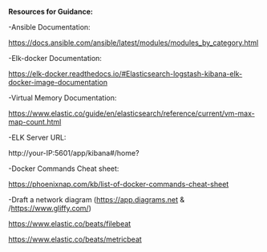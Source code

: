 **Resources for Guidance:**

   -Ansible Documentation:

   https://docs.ansible.com/ansible/latest/modules/modules_by_category.html

     
   -Elk-docker Documentation: 

   https://elk-docker.readthedocs.io/#Elasticsearch-logstash-kibana-elk-docker-image-documentation

      
   -Virtual Memory Documentation: 

   https://www.elastic.co/guide/en/elasticsearch/reference/current/vm-max-map-count.html

      
   -ELK Server URL: 

   http://your-IP:5601/app/kibana#/home?

      
   -Docker Commands Cheat sheet: 

   https://phoenixnap.com/kb/list-of-docker-commands-cheat-sheet

   -Draft a network diagram (https://app.diagrams.net & /https://www.gliffy.com/)

   https://www.elastic.co/beats/filebeat 
   
   https://www.elastic.co/beats/metricbeat

